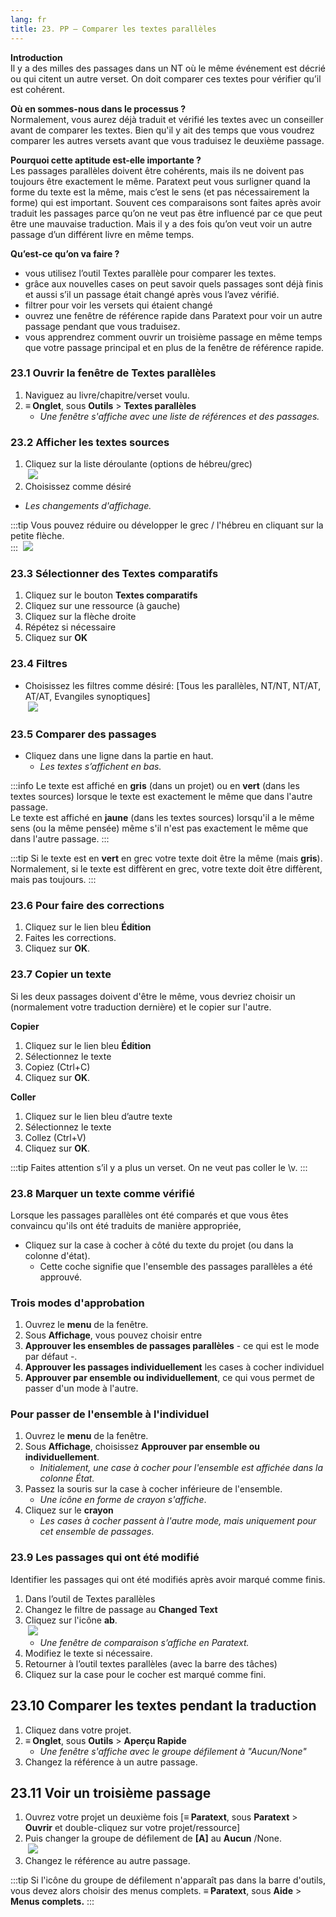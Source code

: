 ```yaml
---
lang: fr
title: 23. PP – Comparer les textes parallèles
---
```

**Introduction**  
Il y a des milles des passages dans un NT où le même événement est décrié ou qui citent un autre verset. On doit comparer ces textes pour vérifier qu’il est cohérent.

**Où en sommes-nous dans le processus ?**  
Normalement, vous aurez déjà traduit et vérifié les textes avec un conseiller avant de comparer les textes. Bien qu'il y ait des temps que vous voudrez comparer les autres versets avant que vous traduisez le deuxième passage.

**​Pourquoi cette aptitude est-elle importante ?**  
Les passages parallèles doivent être cohérents, mais ils ne doivent pas toujours être exactement le même. Paratext peut vous surligner quand la forme du texte est la même, mais c’est le sens (et pas nécessairement la forme) qui est important. Souvent ces comparaisons sont faites après avoir traduit les passages parce qu’on ne veut pas être influencé par ce que peut être une mauvaise traduction. Mais il y a des fois qu’on veut voir un autre passage d’un différent livre en même temps.


**​Qu’est-ce qu’on va faire ?**  
-  vous utilisez l’outil Textes parallèle pour comparer les textes.
-  grâce aux nouvelles cases on peut savoir quels passages sont déjà finis et aussi s’il un passage était changé après vous l’avez vérifié.
-  filtrer pour voir les versets qui étaient changé
-  ouvrez une fenêtre de référence rapide dans Paratext pour voir un autre passage pendant que vous traduisez.
-  vous apprendrez comment ouvrir un troisième passage en même temps que votre passage principal et en plus de la fenêtre de référence rapide.


### 23.1 Ouvrir la fenêtre de Textes parallèles

1.  Naviguez au livre/chapitre/verset voulu.
1.  **≡ Onglet**, sous **Outils** \> **Textes parallèles**  
     -  *Une fenêtre s'affiche avec une liste de références et des passages.*


### 23.2 Afficher les textes sources

1.  Cliquez sur la liste déroulante (options de hébreu/grec)  
    ![](../media/504f2c586a5f600b2d49456ab9edd114.png)
1.  Choisissez comme désiré  
   -  *Les changements d'affichage.*

:::tip
Vous pouvez réduire ou développer le grec / l'hébreu en cliquant sur la petite flèche.  
:::
   ![](../media/parallel-passage-greek-collapse.png)



### 23.3 Sélectionner des Textes comparatifs

1.  Cliquez sur le bouton **Textes comparatifs**
1.  Cliquez sur une ressource (à gauche)
1.  Cliquez sur la flèche droite
1.  Répétez si nécessaire
1.  Cliquez sur **OK**


### 23.4 Filtres

-  Choisissez les filtres comme désiré: [Tous les parallèles, NT/NT, NT/AT, AT/AT, Evangiles synoptiques]  
    ![](../media/ca8547e13eaa5c826b46c1f9e1d8e52e.png)


### 23.5 Comparer des passages

-  Cliquez dans une ligne dans la partie en haut.  
   -  *Les textes s’affichent en bas.*

:::info
Le texte est affiché en **gris** (dans un projet) ou en **vert** (dans les textes sources) lorsque le texte est exactement le même que dans l'autre passage.  
Le texte est affiché en **jaune** (dans les textes sources) lorsqu'il a le même sens (ou la même pensée) même s'il n'est pas exactement le même que dans l'autre passage.
:::


:::tip
Si le texte est en **vert** en grec votre texte doit être la même (mais **gris**).
Normalement, si le texte est diffèrent en grec, votre texte doit être diffèrent, mais pas toujours.
:::


### 23.6 Pour faire des corrections

1.  Cliquez sur le lien bleu **Édition**
1.  Faites les corrections.
1.  Cliquez sur **OK**.


### 23.7 Copier un texte

Si les deux passages doivent d'être le même, vous devriez choisir un (normalement votre traduction dernière) et le copier sur l'autre.

**Copier**
1.  Cliquez sur le lien bleu **Édition** 
1.  Sélectionnez le texte
1.  Copiez (Ctrl+C)
1.  Cliquez sur **OK**.

**Coller**
1.  Cliquez sur le lien bleu d’autre texte
1.  Sélectionnez le texte
1.  Collez (Ctrl+V)
1.  Cliquez sur **OK**.

:::tip
Faites attention s’il y a plus un verset. On ne veut pas coller le \\v.
:::


### 23.8 Marquer un texte comme vérifié

Lorsque les passages parallèles ont été comparés et que vous êtes convaincu qu'ils ont été traduits de manière appropriée,

-  Cliquez sur la case à cocher à côté du texte du projet (ou dans la colonne d'état).
     - Cette coche signifie que l'ensemble des passages parallèles a été approuvé.

### Trois modes d'approbation

1.  Ouvrez le **menu** de la fenêtre.
1.  Sous **Affichage**, vous pouvez choisir entre
1.  **Approuver les ensembles de passages parallèles** - ce qui est le mode par défaut -.
1.  **Approuver les passages individuellement** les cases à cocher individuel
1.  **Approuver par ensemble ou individuellement**, ce qui vous permet de passer d'un mode à l'autre.

### Pour passer de l'ensemble à l'individuel

1.  Ouvrez le **menu** de la fenêtre.
1.  Sous **Affichage**, choisissez **Approuver par ensemble ou individuellement**.  
     -  *Initialement, une case à cocher pour l'ensemble est affichée dans la colonne État.*
1.  Passez la souris sur la case à cocher inférieure de l'ensemble.
     -  *Une icône en forme de crayon s'affiche*.
1.  Cliquez sur le **crayon**
     -  *Les cases à cocher passent à l'autre mode, mais uniquement pour cet ensemble de passages*.




### 23.9 Les passages qui ont été modifié

Identifier les passages qui ont été modifiés après avoir marqué comme finis.

1.  Dans l’outil de Textes parallèles
1.  Changez le filtre de passage au **Changed Text**
1.  Cliquez sur l'icône **ab**.  
    ![](../media/7b561a763ccc098910a7941d503a86aa.png)  
     -  *Une fenêtre de comparaison s’affiche en Paratext.*
1.  Modifiez le texte si nécessaire.
1.  Retourner à l’outil textes parallèles (avec la barre des tâches)
1.  Cliquez sur la case pour le cocher est marqué comme fini.


## 23.10 Comparer les textes pendant la traduction

1.  Cliquez dans votre projet.
1.  **≡ Onglet**, sous **Outils** \> **Aperçu Rapide**
     -  *Une fenêtre s'affiche avec le groupe défilement à "Aucun/None"*
1.  Changez la référence à un autre passage.


## 23.11 Voir un troisième passage

1.  Ouvrez votre projet un deuxième fois [**≡ Paratext**, sous **Paratext** \> **Ouvrir** et double-cliquez sur votre projet/ressource]
1.  Puis changer la groupe de défilement de **[A]** au **Aucun** /None.  
    ![](../media/da972f21711957b32071c8a2a50ebe9a.png)  
1.  Changez le référence au autre passage.

:::tip
Si l'icône du groupe de défilement n'apparaît pas dans la barre d'outils, vous devez alors choisir des menus complets. **≡ Paratext**, sous **Aide** \> **Menus complets.**
:::